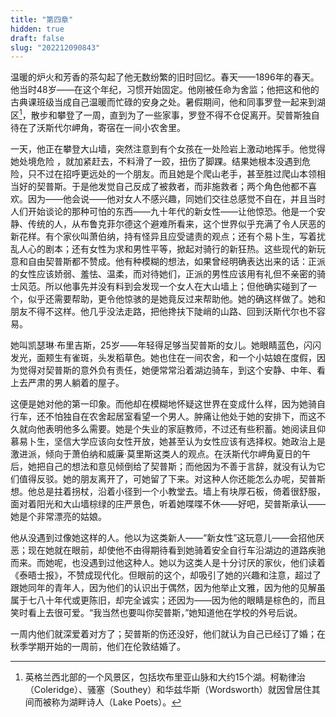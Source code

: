 ```yaml
---
title: "第四章"
hidden: true
draft: false
slug: "202212090843"
---
```

温暖的炉火和芳香的茶勾起了他无数纷繁的旧时回忆。春天——1896年的春天。他当时48岁——在这个年纪，习惯开始固定。他刚被任命为舍监；他把这和他的古典课班级当成自己温暖而忙碌的安身之处。暑假期间，他和同事罗登一起来到湖区[^1]，散步和攀登了一周，直到为了一些家事，罗登不得不仓促离开。契普斯独自待在了沃斯代尔岬角，寄宿在一间小农舍里。

一天，他正在攀登大山墙，突然注意到有个女孩在一处险岩上激动地挥手。他觉得她处境危险 ，就加紧赶去，不料滑了一跤，扭伤了脚踝。结果她根本没遇到危险，只不过在招呼更远处的一个朋友。而且她是个爬山老手，甚至胜过爬山本领相当好的契普斯。于是他发觉自己反成了被救者，而非施救者；两个角色他都不喜欢。因为——他会说——他对女人不感兴趣，同她们交往总感觉不自在，并且当时人们开始谈论的那种可怕的东西——九十年代的新女性——让他惊恐。他是一个安静、传统的人，从布鲁克菲尔德这个避难所看来，这个世界似乎充满了令人厌恶的新花样。有个家伙叫萧伯纳，持有怪异且应受谴责的观点；还有个易卜生，写着扰乱人心的剧本；还有女性为求和男性平等，掀起对骑行的新狂热。这些现代的新玩意和自由契普斯都不赞成。他有种模糊的想法，如果曾经明确表达出来的话：正派的女性应该娇弱、羞怯、温柔，而对待她们，正派的男性应该用有礼但不亲密的骑士风范。所以他事先并没有料到会发现一个女人在大山墙上；但他确实碰到了一个，似乎还需要帮助，更令他惊骇的是她竟反过来帮助他。她的确这样做了。她和朋友不得不这样。他几乎没法走路，把他搀扶下陡峭的山路、回到沃斯代尔也不容易。

她叫凯瑟琳·布里吉斯，25岁——年轻得足够当契普斯的女儿。她眼睛蓝色，闪闪发光，面颊生有雀斑，头发稻草色。她也住在一间农舍，和一个小姑娘在度假，因为觉得对契普斯的意外负有责任，她便常常沿着湖边骑车，到这个安静、中年、看上去严肃的男人躺着的屋子。

这便是她对他的第一印象。而他却在模糊地怀疑这世界在变成什么样，因为她骑自行车，还不怕独自在农舍起居室看望一个男人。肿痛让他处于她的安排下，而这不久就向他表明他多么需要。她是个失业的家庭教师，不过还有些积蓄。她阅读且仰慕易卜生，坚信大学应该向女性开放，她甚至认为女性应该有选择权。她政治上是激进派，倾向于萧伯纳和威廉·莫里斯这类人的观点。在沃斯代尔岬角夏日的午后，她把自己的想法和意见倾倒给了契普斯；而他因为不善于言辞，就没有认为它们值得反驳。她的朋友离开了，可她留了下来。对这种人你还能怎么办呢，契普斯想。他总是拄着拐杖，沿着小径到一个小教堂去。墙上有块厚石板，倚着很舒服，面对着阳光和大山墙棕绿的庄严景色，听着她喋喋不休——好吧，契普斯承认——她是个非常漂亮的姑娘。

他从没遇到过像她这样的人。他以为这类新人——“新女性”这玩意儿——会招他厌恶；现在她就在眼前，却使他不由得期待看到她骑着安全自行车沿湖边的道路疾驰而来。而她呢，也没遇到过他这种人。她以为这类人是十分讨厌的家伙，他们读着《泰晤士报》，不赞成现代化。但眼前的这个，却吸引了她的兴趣和注意，超过了跟她同年的青年人，因为他们的认识出于偶然，因为他举止文雅，因为他的见解虽属于七八十年代或更陈旧，却完全诚实；还因为——因为他的眼睛是棕色的，而且笑时看上去很可爱。“我当然也要叫你契普斯，”她知道他在学校的外号后说。

一周内他们就深爱着对方了；契普斯的伤还没好，他们就认为自己已经订了婚；在秋季学期开始的一周前，他们在伦敦结婚了。

[^1]: 英格兰西北部的一个风景区，包括坎布里亚山脉和大约15个湖。柯勒律治（Coleridge）、骚塞（Southey）和华兹华斯（Wordsworth）就因曾居住其间而被称为湖畔诗人（Lake Poets）。